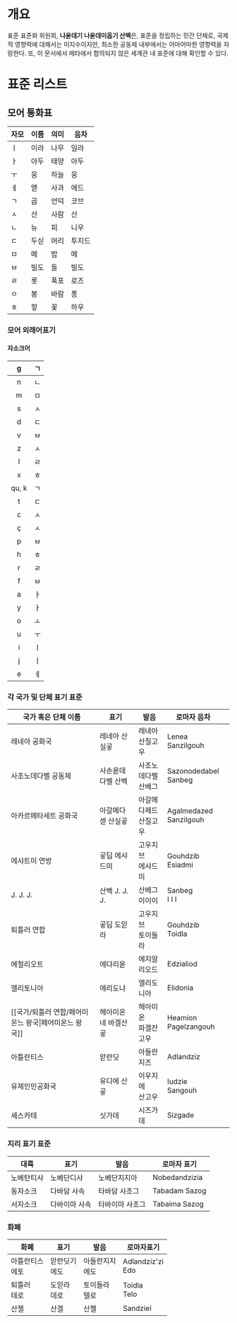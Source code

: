 # 개요

표준 표준화 위원회, **나옫데기 나옫데미옵기 산벡**은, 표준을 정립하는 민간 단체로, 국제적 영향력에 대해서는 미지수이지만, 최소한 공동체 내부에서는 어마어마한 영향력을 자랑한다. 
또, 이 문서에서 메타에서 합의되지 않은 세계관 내 표준에 대해 확인할 수 있다.

# 표준 리스트
## 모어 통화표

| 자모  | 이름  | 의미  | 음차  |
| --- | --- | --- | --- |
| ㅣ   | 이라  | 나무  | 일라  |
| ㅏ   | 아두  | 태양  | 아두  |
| ㅜ   | 웅   | 하늘  | 웅   |
| ㅔ   | 엗   | 사과  | 에드  |
| ㄱ   | 곱   | 언덕  | 코브  |
| ㅅ   | 산   | 사람  | 산   |
| ㄴ   | 뉴   | 피   | 니우  |
| ㄷ   | 두싣  | 머리  | 투지드 |
| ㅁ   | 메   | 밥   | 메   |
| ㅂ   | 빌도  | 돌   | 빌도  |
| ㄹ   | 롯   | 폭포  | 로즈  |
| ㅇ   | 봉   | 바람  | 퐁   |
| ㅎ   | 핳   | 꽃   | 하우  |

### 모어 외래어표기
#### 자소크어

|   g   | ㄱ   |
| :---: | --- |
|   n   | ㄴ   |
|   m   | ㅁ   |
|   s   | ㅅ   |
|   d   | ㄷ   |
|   v   | ㅂ   |
|   z   | ㅅ   |
|   l   | ㄹ   |
|   x   | ㅎ   |
| qu, k | ㄱ   |
|   t   | ㄷ   |
|   c   | ㅅ   |
|   ç   | ㅅ   |
|   p   | ㅂ   |
|   h   | ㅎ   |
|   r   | ㄹ   |
|   f   | ㅂ   |
|   a   | ㅏ   |
|   y   | ㅏ   |
|   o   | ㅗ   |
|   u   | ㅜ   |
|   i   | ㅣ   |
|   j   | ㅣ   |
|   e   | ㅔ   |
### 각 국가 및 단체 표기 표준

| 국가 혹은 단체 이름           | 표기          | 발음             | 로마자 음차                    |                         |
| --------------------- | ----------- | -------------- | ------------------------- | ----------------------- |
| 레네아 공화국               | 레네아 산실곻     | 레네아<br>산질고우    | Lenea<br>Sanzilgouh       |                         |
| 사조노데다벨 공동체            | 사손옫데다벨 산벡   | 사조노데다벨<br>산베그  | Sazonodedabel<br>Sanbeg   |                         |
| 아카르메타세트 공화국           | 아갈메다섿 산실곻   | 아갈메다제드<br>산질고우 | Agalmedazed<br>Sanzilgouh |                         |
| 에샤트미 연방               | 곻딥 에샤드미     | 고우지브<br>에샤드미   | Gouhdzib<br>Esiadmi       |                         |
| J. J. J.              | 산벡 J. J. J. | 산베그<br>이이이     | Sanbeg<br>I I I           |                         |
| 퇴틀러 연합                | 곻딥 도읻라      | 고우지브<br>토이들라   | Gouhdzib<br>Toidla        |                         |
| 에철리오트                 | 에댜리옫        | 에지알리오드         | Edzialiod                 |                         |
| 엘리토니아                 | 에리도냐        | 엘리도니아          | Elidonia                  |                         |
| [[국가/퇴틀러 연합/페어미온느 왕국\|페어미온느 왕국]]  | 헤아미온네 바겔산곻     | 헤아미온<br>파겔잔고우             | Heamion<br>Pagelzangouh |
| 아틀란티스                 | 앋란딧         | 아들란지즈          | Adlandziz                 |                         |
| 유제인민공화국               | 유디에 산곻      | 이우지에<br>산고우    | Iudzie<br>Sangouh         |                         |
| 셰스카테                  | 싯가데         | 시즈가데           | Sizgade                   |                         |
### 지리 표기 표준

| 대륙    | 표기      | 발음       | 로마자 표기        |
| ----- | ------- | -------- | ------------- |
| 노베탄티샤 | 노베단디샤   | 노베단지지아   | Nobedandzizia |
| 동자소크  | 다바담 사속  | 타바담 사조그  | Tabadam Sazog |
| 서자소크  | 다바이마 사속 | 타바이마 사조그 | Tabaima Sazog |
### 화폐

| 화폐          | 표기         | 발음          | 로마자표기               |
| ----------- | ---------- | ----------- | ------------------- |
| 아틀란티스<br>에토 | 앋란딧기<br>에도 | 아들란지지<br>에도 | Adlandziz'zi<br>Edo |
| 퇴틀러<br>테로   | 도읻라<br>데로  | 토이들라<br>텔로  | Toidla<br>Telo      |
| 산젤          | 산겔         | 산졜          | Sandziel            |
